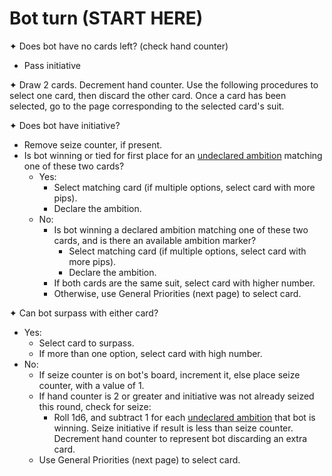 # Bot turn (START HERE)

✦ Does bot have no cards left? (check hand counter)

- Pass initiative

✦ Draw 2 cards. Decrement hand counter. Use the following procedures to select one card, then discard the other card. Once a card has been selected, go to the page corresponding to the selected card's suit.

✦ Does bot have initiative?

- Remove seize counter, if present.
- Is bot winning or tied for first place for an <ins>undeclared ambition</ins> matching one of these two cards?
	- Yes:
		- Select matching card (if multiple options, select card with more pips).
		- Declare the ambition.
	- No:
		- Is bot winning a declared ambition matching one of these two cards, and is there an available ambition marker?
			- Select matching card (if multiple options, select card with more pips).
			- Declare the ambition.
		- If both cards are the same suit, select card with higher number.
		- Otherwise, use General Priorities (next page) to select card.

✦ Can bot surpass with either card?

- Yes:
	- Select card to surpass.
	- If more than one option, select card with high number.
- No:
	- If seize counter is on bot's board, increment it, else place seize counter, with a value of 1.
	- If hand counter is 2 or greater and initiative was not already seized this round, check for seize:
		- Roll 1d6, and subtract 1 for each <ins>undeclared ambition</ins> that bot is winning. Seize initiative if result is less than seize counter. Decrement hand counter to represent bot discarding an extra card.
	- Use General Priorities (next page) to select card.

<div class="pagebreak"> </div>
